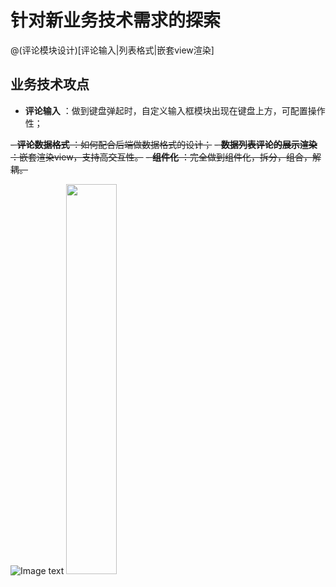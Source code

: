 # 针对新业务技术需求的探索
@(评论模块设计)[评论输入|列表格式|嵌套view渲染]

## 业务技术攻点
- **评论输入** ：做到键盘弹起时，自定义输入框模块出现在键盘上方，可配置操作性；

~~- **评论数据格式** ：如何配合后端做数据格式的设计；~~
~~- **数据列表评论的展示渲染** ：嵌套渲染view，支持高交互性。~~
~~- **组件化** ：完全做到组件化，拆分，组合，解耦。~~

![Image text](https://github.com/zy0228/easy-entry/blob/main/static/eg.png.jpg)
<img src = 'https://github.com/zy0228/easy-entry/blob/main/static/eg.png.jpg'  width="40%"></img>